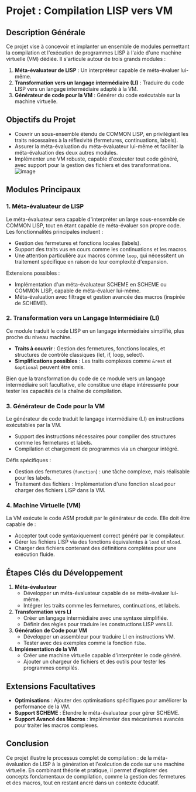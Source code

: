 # Projet : Compilation LISP vers VM

## Description Générale
Ce projet vise à concevoir et implanter un ensemble de modules permettant la compilation et l'exécution de programmes LISP à l'aide d'une machine virtuelle (VM) dédiée. Il s'articule autour de trois grands modules :

1. **Méta-évaluateur de LISP** : Un interpréteur capable de méta-évaluer lui-même.
2. **Transformation vers un langage intermédiaire (LI)** : Traduire du code LISP vers un langage intermédiaire adapté à la VM.
3. **Générateur de code pour la VM** : Générer du code exécutable sur la machine virtuelle.

## Objectifs du Projet
- Couvrir un sous-ensemble étendu de COMMON LISP, en privilégiant les traits nécessaires à la réflexivité (fermetures, continuations, labels).
- Assurer la méta-évaluation du méta-évaluateur lui-même et faciliter la méta-évaluation des deux autres modules.
- Implémenter une VM robuste, capable d'exécuter tout code généré, avec support pour la gestion des fichiers et des transformations.
   ![image](https://github.com/user-attachments/assets/964ba67d-d4af-4b8b-87fc-f61f6fe23fc7)


## Modules Principaux

### 1. Méta-évaluateur de LISP
Le méta-évaluateur sera capable d'interpréter un large sous-ensemble de COMMON LISP, tout en étant capable de méta-évaluer son propre code. Les fonctionnalités principales incluent :

- Gestion des fermetures et fonctions locales (labels).
- Support des traits vus en cours comme les continuations et les macros.
- Une attention particulière aux macros comme `loop`, qui nécessitent un traitement spécifique en raison de leur complexité d'expansion.

Extensions possibles :
- Implémentation d'un méta-évaluateur SCHEME en SCHEME ou COMMON LISP, capable de méta-évaluer lui-même.
- Méta-évaluation avec filtrage et gestion avancée des macros (inspirée de SCHEME).

### 2. Transformation vers un Langage Intermédiaire (LI)
Ce module traduit le code LISP en un langage intermédiaire simplifié, plus proche du niveau machine.

- **Traits à couvrir** : Gestion des fermetures, fonctions locales, et structures de contrôle classiques (let, if, loop, select).
- **Simplifications possibles** : Les traits complexes comme `&rest` et `&optional` peuvent être omis.

Bien que la transformation du code de ce module vers un langage intermédiaire soit facultative, elle constitue une étape intéressante pour tester les capacités de la chaîne de compilation.

### 3. Générateur de Code pour la VM
Le générateur de code traduit le langage intermédiaire (LI) en instructions exécutables par la VM.

- Support des instructions nécessaires pour compiler des structures comme les fermetures et labels.
- Compilation et chargement de programmes via un chargeur intégré.

Défis spécifiques :
- Gestion des fermetures (`function`) : une tâche complexe, mais réalisable pour les labels.
- Traitement des fichiers : Implémentation d'une fonction `mload` pour charger des fichiers LISP dans la VM.

### 4. Machine Virtuelle (VM)
La VM exécute le code ASM produit par le générateur de code. Elle doit être capable de :

- Accepter tout code syntaxiquement correct généré par le compilateur.
- Gérer les fichiers LISP via des fonctions équivalentes à `load` et `mload`.
- Charger des fichiers contenant des définitions complètes pour une exécution fluide.

## Étapes Clés du Développement
1. **Méta-évaluateur**
   - Développer un méta-évaluateur capable de se méta-évaluer lui-même.
   - Intégrer les traits comme les fermetures, continuations, et labels.
2. **Transformation vers LI**
   - Créer un langage intermédiaire avec une syntaxe simplifiée.
   - Définir des règles pour traduire les constructions LISP vers LI.
3. **Génération de Code pour VM**
   - Développer un assembleur pour traduire LI en instructions VM.
   - Tester avec des exemples comme la fonction `fibo`.
4. **Implémentation de la VM**
   - Créer une machine virtuelle capable d'interpréter le code généré.
   - Ajouter un chargeur de fichiers et des outils pour tester les programmes compilés.

## Extensions Facultatives
- **Optimisations** : Ajouter des optimisations spécifiques pour améliorer la performance de la VM.
- **Support SCHEME** : Étendre le méta-évaluateur pour gérer SCHEME.
- **Support Avancé des Macros** : Implémenter des mécanismes avancés pour traiter les macros complexes.

## Conclusion
Ce projet illustre le processus complet de compilation : de la méta-évaluation de LISP à la génération et l'exécution de code sur une machine virtuelle. En combinant théorie et pratique, il permet d'explorer des concepts fondamentaux de compilation, comme la gestion des fermetures et des macros, tout en restant ancré dans un contexte éducatif.

